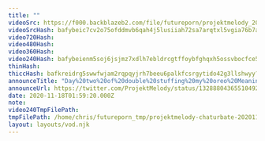```yaml
---
title: ""
videoSrc: https://f000.backblazeb2.com/file/futureporn/projektmelody_2020-11-18_01-58-42.mkv
videoSrcHash: bafybeic7cv2o75ofddmvb6qah4j5lusiiah72sa7arqtxl5vgia76b7adi?filename=projektmelody-chaturbate-20201118T015920Z-source.mp4
video720Hash: 
video480Hash: 
video360Hash: 
video240Hash: bafybeienm5soj6jsjmz7xdlh7ebldrcgtffoybfghqxh5ossvbocfce5cu?filename=projektmelody-chaturbate-20201118T015920Z-240p.mp4
thinHash: 
thiccHash: bafkreidrg5swwfwjam2rqpqyjrh7beeu6palkfcsrgytido42g3llshwyy?filename=20201118T015920Z-thicc.jpg
announceTitle: "Day%20two%20of%20double%20stuffing%20my%20oreo%20Meaning%20it%27s%20a%20hush%2Flush%20day.%20I%27m%20online%20and%20I%20hope%20nothing%20explodes%21%20see%20you%20soon"
announceUrl: https://twitter.com/ProjektMelody/status/1328880436551049217
date: 2020-11-18T01:59:20.000Z
note: 
video240TmpFilePath: 
tmpFilePath: /home/chris/futureporn_tmp/projektmelody-chaturbate-20201118T015920Z-source.mp4
layout: layouts/vod.njk
---
```

